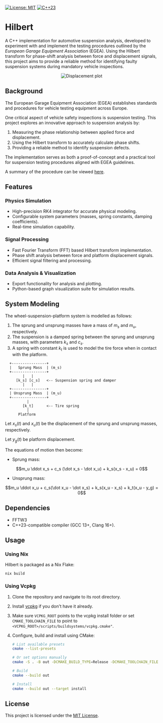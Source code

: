[![License: MIT](https://img.shields.io/badge/License-MIT-blue.svg)](LICENSE)
[![C++23](https://img.shields.io/badge/C%2B%2B-23-blue.svg)](https://en.cppreference.com/w/cpp/23)

# Hilbert

A C++ implementation for automotive suspension analysis, developed to experiment with and implement the testing procedures outlined by the _European Garage Equipment Association_ (EGEA).
Using the Hilbert transform for phase-shift analysis between force and displacement signals, this project aims to provide a reliable method for identifying faulty suspension systems during mandatory vehicle inspections.

<div align="center">
	<img src="https://i.imgur.com/HC1QBgP.png" alt="Displacement plot">
</div>



## Background

The European Garage Equipment Association (EGEA) establishes standards and procedures for vehicle testing equipment across Europe.

One critical aspect of vehicle safety inspections is suspension testing. This project explores an innovative approach to suspension analysis by:

1. Measuring the phase relationship between applied force and displacement.
2. Using the Hilbert transform to accurately calculate phase shifts.
3. Providing a reliable method to identify suspension defects.

The implementation serves as both a proof-of-concept and a practical tool for suspension testing procedures aligned with EGEA guidelines.

A summary of the procedure can be viewed [here](https://www.youtube.com/watch?v=4CSZhH3MUGM&t=38s).


## Features

### Physics Simulation
- High-precision RK4 integrator for accurate physical modeling.
- Configurable system parameters (masses, spring constants, damping coefficients).
- Real-time simulation capability.

### Signal Processing
- Fast Fourier Transform (FFT) based Hilbert transform implementation.
- Phase shift analysis between force and platform displacement signals.
- Efficient signal filtering and processing.

### Data Analysis & Visualization
- Export functionality for analysis and plotting.
- Python-based graph visualization suite for simulation results.



## System Modeling

The wheel-suspension-platform system is modelled as follows:

1. The sprung and unsprung masses have a mass of $m_s$ and $m_u$, respectively.
2. The suspension is a damped spring between the sprung and unsprung masses, with parameters $k_s$ and $c_s$.
3. A spring with constant $k_t$ is used to model the tire force when in contact with the platform.

```
  +----------------+
  |   Sprung Mass  | (m_s)
  +----------------+
        |   |       
     [k_s] [c_s]   <-- Suspension spring and damper
        |   |
  +----------------+
  | Unsprung Mass  | (m_u)
  +----------------+
          |           
        [k_t]      <-- Tire spring
          |
      Platform
```

Let $x_s(t)$ and $x_u(t)$ be the displacement of the sprung and unsprung masses, respectively.

Let $y_g(t)$ be platform displacement.

The equations of motion then become:

- Sprung mass:
```math
m_u \ddot x_s + c_s (\dot x_s - \dot x_u) + k_s(x_s - x_u) = 0
```
- Unsprung mass:
```math
m_u \ddot x_u + c_s(\dot x_u - \dot x_s) + k_s(x_u - x_s) + k_t(x_u - y_g) = 0
```



## Dependencies
- FFTW3
- C++23-compatible compiler (GCC 13+, Clang 16+).



## Usage

### Using Nix

Hilbert is packaged as a Nix Flake:

```bash
nix build
```


### Using Vcpkg

1.  Clone the repository and navigate to its root directory.
2.  Install [vcpkg](https://vcpkg.io/en/) if you don't have it already.
3.  Make sure `VCPKG_ROOT` points to the vcpkg install folder or set `CMAKE_TOOLCHAIN_FILE` to point to `<VCPKG_ROOT>/scripts/buildsystems/vcpkg.cmake"`.
4.  Configure, build and install using CMake:
    
    ```bash
    # List available presets
    cmake --list-presets
    
    # Or set options manually
    cmake -S . -B out -DCMAKE_BUILD_TYPE=Release -DCMAKE_TOOLCHAIN_FILE=$VCPKG_ROOT/scripts/buildsystems/vcpkg.cmake

    # Build
    cmake --build out

    # Install
    cmake --build out --target install
    ```



## License

This project is licensed under the [MIT License](LICENSE).
